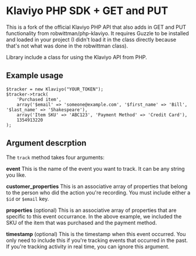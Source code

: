 Klaviyo PHP SDK + GET and PUT
============

This is a fork of the official Klaviyo PHP API that also adds in GET and PUT functionality from robwittman/php-klaviyo. It requires Guzzle to be installed and loaded in your project (I didn't load it in the class directly because that's not what was done in the robwittman class).

Library include a class for using the Klaviyo API from PHP.

Example usage
-------------

    $tracker = new Klaviyo("YOUR_TOKEN");
    $tracker->track(
        'Purchased item',
        array('$email' => 'someone@example.com', '$first_name' => 'Bill', '$last_name' => 'Shakespeare'),
        array('Item SKU' => 'ABC123', 'Payment Method' => 'Credit Card'),
        1354913220
    );

Argument descrption
-------------

The `track` method takes four arguments:

**event** This is the name of the event you want to track. It can be any string you like.

**customer_properties** This is an associative array of properties that belong to the person who did the action you're recording. You must include either a `$id` or `$email` key.

**properties** (optional) This is an associative array of properties that are specific to this event occurrance. In the above example, we included the SKU of the item that was purchased and the payment method.

**timestamp** (optional) This is the timestamp when this event occurred. You only need to include this if you're tracking events that occurred in the past. If you're tracking activity in real time, you can ignore this argument.
